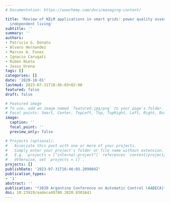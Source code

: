 ```yaml
---
# Documentation: https://wowchemy.com/docs/managing-content/

title: 'Review of NILM applications in smart grids: power quality assessment and assisted
  independent living'
subtitle: ''
summary: ''
authors:
- Patricio G. Donato
- Alvaro Hernandez
- Marcos A. Funes
- Ignacio Carugati
- Ruben Nieto
- Jesus Urena
tags: []
categories: []
date: '2020-10-01'
lastmod: 2023-07-31T18:46:03+02:00
featured: false
draft: false

# Featured image
# To use, add an image named `featured.jpg/png` to your page's folder.
# Focal points: Smart, Center, TopLeft, Top, TopRight, Left, Right, BottomLeft, Bottom, BottomRight.
image:
  caption: ''
  focal_point: ''
  preview_only: false

# Projects (optional).
#   Associate this post with one or more of your projects.
#   Simply enter your project's folder or file name without extension.
#   E.g. `projects = ["internal-project"]` references `content/project/deep-learning/index.md`.
#   Otherwise, set `projects = []`.
projects: []
publishDate: '2023-07-31T16:46:03.209084Z'
publication_types:
- '1'
abstract: ''
publication: '*2020 Argentine Conference on Automatic Control (AADECA)*'
doi: 10.23919/aadeca49780.2020.9301641
---
```

